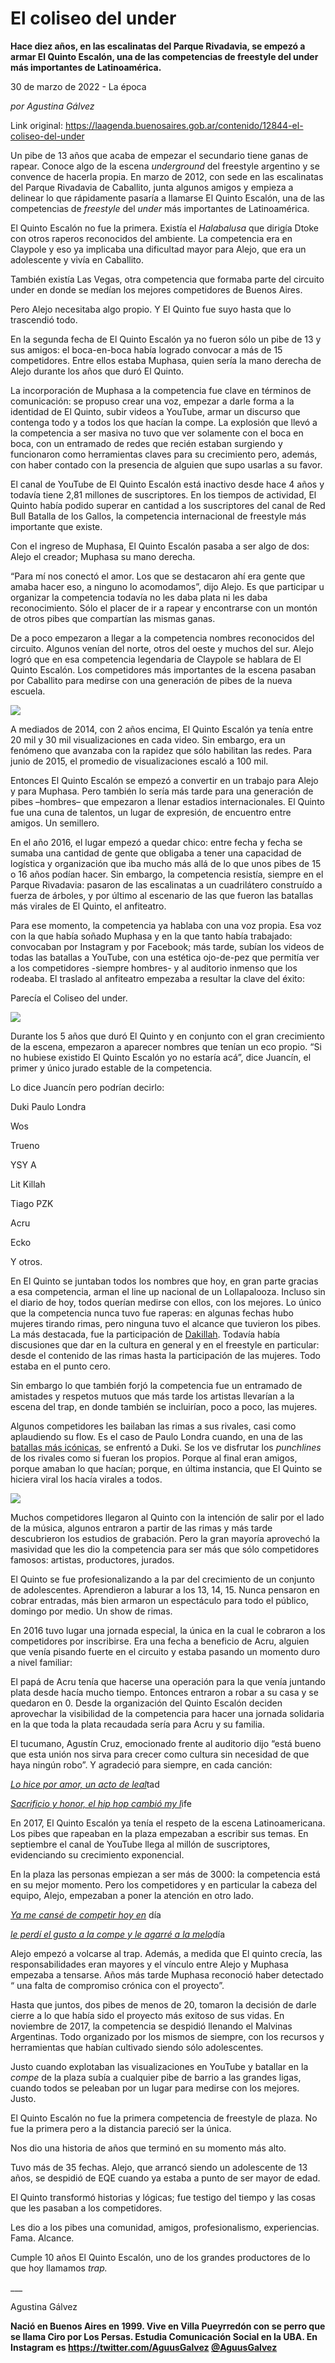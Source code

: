 # El coliseo del under

**Hace diez años, en las escalinatas del Parque Rivadavia, se empezó a armar El Quinto Escalón, una de las competencias de freestyle del under más importantes de Latinoamérica.**

30 de marzo de 2022 - La época

_por Agustina Gálvez_

Link original: https://laagenda.buenosaires.gob.ar/contenido/12844-el-coliseo-del-under



Un pibe de 13 años que acaba de empezar el secundario tiene ganas de rapear. Conoce algo de la escena *underground* del freestyle argentino y se convence de hacerla propia. En marzo de 2012, con sede en las escalinatas del Parque Rivadavia de Caballito, junta algunos amigos y empieza a delinear lo que rápidamente pasaría a llamarse El Quinto Escalón, una de las competencias de *freestyle* del *under* más importantes de Latinoamérica.




El Quinto Escalón no fue la primera. Existía el *Halabalusa* que dirigía Dtoke con otros raperos reconocidos del ambiente. La competencia era en Claypole y eso ya implicaba una dificultad mayor para Alejo, que era un adolescente y vivía en Caballito.




También existía Las Vegas, otra competencia que formaba parte del circuito under en donde se medían los mejores competidores de Buenos Aires.




Pero Alejo necesitaba algo propio. Y El Quinto fue suyo hasta que lo trascendió todo.




En la segunda fecha de El Quinto Escalón ya no fueron sólo un pibe de 13 y sus amigos: el boca-en-boca había logrado convocar a más de 15 competidores. Entre ellos estaba Muphasa, quien sería la mano derecha de Alejo durante los años que duró El Quinto.




La incorporación de Muphasa a la competencia fue clave en términos de comunicación: se propuso crear una voz, empezar a darle forma a la identidad de El Quinto, subir videos a YouTube, armar un discurso que contenga todo y a todos los que hacían la compe. La explosión que llevó a la competencia a ser masiva no tuvo que ver solamente con el boca en boca, con un entramado de redes que recién estaban surgiendo y funcionaron como herramientas claves para su crecimiento pero, además, con haber contado con la presencia de alguien que supo usarlas a su favor.




El canal de YouTube de El Quinto Escalón está inactivo desde hace 4 años y todavía tiene 2,81 millones de suscriptores. En los tiempos de actividad, El Quinto había podido superar en cantidad a los suscriptores del canal de Red Bull Batalla de los Gallos, la competencia internacional de freestyle más importante que existe.




Con el ingreso de Muphasa, El Quinto Escalón pasaba a ser algo de dos: Alejo el creador; Muphasa su mano derecha.




“Para mí nos conectó el amor. Los que se destacaron ahí era gente que amaba hacer eso, a ninguno lo acomodamos”, dijo Alejo. Es que participar u organizar la competencia todavía no les daba plata ni les daba reconocimiento. Sólo el placer de ir a rapear y encontrarse con un montón de otros pibes que compartían las mismas ganas.




De a poco empezaron a llegar a la competencia nombres reconocidos del circuito. Algunos venían del norte, otros del oeste y muchos del sur. Alejo logró que en esa competencia legendaria de Claypole se hablara de El Quinto Escalón. Los competidores más importantes de la escena pasaban por Caballito para medirse con una generación de pibes de la nueva escuela.




![](https://cdn.feater.me/files/images/185317/aa5c7c18-92c1-42ab-bcee-cd9c28771358.jpg)




A mediados de 2014, con 2 años encima, El Quinto Escalón ya tenía entre 20 mil y 30 mil visualizaciones en cada video. Sin embargo, era un fenómeno que avanzaba con la rapidez que sólo habilitan las redes. Para junio de 2015, el promedio de visualizaciones escaló a 100 mil.




Entonces El Quinto Escalón se empezó a convertir en un trabajo para Alejo y para Muphasa. Pero también lo sería más tarde para una generación de pibes –hombres– que empezaron a llenar estadios internacionales. El Quinto fue una cuna de talentos, un lugar de expresión, de encuentro entre amigos. Un semillero.




En el año 2016, el lugar empezó a quedar chico: entre fecha y fecha se sumaba una cantidad de gente que obligaba a tener una capacidad de logística y organización que iba mucho más allá de lo que unos pibes de 15 o 16 años podían hacer. Sin embargo, la competencia resistía, siempre en el Parque Rivadavia: pasaron de las escalinatas a un cuadrilátero construído a fuerza de árboles, y por último al escenario de las que fueron las batallas más virales de El Quinto, el anfiteatro.




Para ese momento, la competencia ya hablaba con una voz propia. Esa voz con la que había soñado Muphasa y en la que tanto había trabajado: convocaban por Instagram y por Facebook; más tarde, subían los videos de todas las batallas a YouTube, con una estética ojo-de-pez que permitía ver a los competidores -siempre hombres- y al auditorio inmenso que los rodeaba. El traslado al anfiteatro empezaba a resultar la clave del éxito:




Parecía el Coliseo del under.




![](https://cdn.feater.me/files/images/185323/ca162d58-b88f-49f4-814b-fb19c8755e2d.jpeg)




Durante los 5 años que duró El Quinto y en conjunto con el gran crecimiento de la escena, empezaron a aparecer nombres que tenían un eco propio. “Si no hubiese existido El Quinto Escalón yo no estaría acá”, dice Juancín, el primer y único jurado estable de la competencia.




Lo dice Juancín pero podrían decirlo:




 Duki 
Paulo Londra
 



Wos




Trueno




YSY A




Lit Killah




Tiago PZK




Acru




Ecko




Y otros.




En El Quinto se juntaban todos los nombres que hoy, en gran parte gracias a esa competencia, arman el line up nacional de un Lollapalooza. Incluso sin el diario de hoy, todos querían medirse con ellos, con los mejores. Lo único que la competencia nunca tuvo fue raperas: en algunas fechas hubo mujeres tirando rimas, pero ninguna tuvo el alcance que tuvieron los pibes. La más destacada, fue la participación de [Dakillah](https://www.youtube.com/watch?v=mFsEOGEQfUo&ab_channel=ElQuintoEscal%C3%B3n). Todavía había discusiones que dar en la cultura en general y en el freestyle en particular: desde el contenido de las rimas hasta la participación de las mujeres. Todo estaba en el punto cero.




Sin embargo lo que también forjó la competencia fue un entramado de amistades y respetos mutuos que más tarde los artistas llevarían a la escena del trap, en donde también se incluirían, poco a poco, las mujeres.




Algunos competidores les bailaban las rimas a sus rivales, casi como aplaudiendo su flow. Es el caso de Paulo Londra cuando, en una de las [batallas más icónicas](https://www.youtube.com/watch?v=nVzo2sN9KnA&ab_channel=ElQuintoEscal%C3%B3n), se enfrentó a Duki. Se los ve disfrutar los *punchlines* de los rivales como si fueran los propios. Porque al final eran amigos, porque amaban lo que hacían; porque, en última instancia, que El Quinto se hiciera viral los hacía virales a todos.




![](https://cdn.feater.me/files/images/185325/bd744a5f-fe15-4568-92f0-7d7c4a412bc6.jpeg)




Muchos competidores llegaron al Quinto con la intención de salir por el lado de la música, algunos entraron a partir de las rimas y más tarde descubrieron los estudios de grabación. Pero la gran mayoría aprovechó la masividad que les dio la competencia para ser más que sólo competidores famosos: artistas, productores, jurados.




El Quinto se fue profesionalizando a la par del crecimiento de un conjunto de adolescentes. Aprendieron a laburar a los 13, 14, 15. Nunca pensaron en cobrar entradas, más bien armaron un espectáculo para todo el público, domingo por medio. Un show de rimas.




En 2016 tuvo lugar una jornada especial, la única en la cual le cobraron a los competidores por inscribirse. Era una fecha a beneficio de Acru, alguien que venía pisando fuerte en el circuito y estaba pasando un momento duro a nivel familiar:




El papá de Acru tenía que hacerse una operación para la que venía juntando plata desde hacía mucho tiempo. Entonces entraron a robar a su casa y se quedaron en 0. Desde la organización del Quinto Escalón deciden aprovechar la visibilidad de la competencia para hacer una jornada solidaria en la que toda la plata recaudada sería para Acru y su familia.




El tucumano, Agustín Cruz, emocionado frente al auditorio dijo “está bueno que esta unión nos sirva para crecer como cultura sin necesidad de que haya ningún robo”. Y agradeció para siempre, en cada canción:




[*Lo hice por amor, un acto de leal*](https://www.youtube.com/watch?v=anLIAtPEk3Q&ab_channel=Acru)tad




[*Sacrificio y honor, el hip hop cambió my l*](https://www.youtube.com/watch?v=anLIAtPEk3Q&ab_channel=Acru)ife




En 2017, El Quinto Escalón ya tenía el respeto de la escena Latinoamericana. Los pibes que rapeaban en la plaza empezaban a escribir sus temas. En septiembre el canal de YouTube llega al millón de suscriptores, evidenciando su crecimiento exponencial.




En la plaza las personas empiezan a ser más de 3000: la competencia está en su mejor momento. Pero los competidores y en particular la cabeza del equipo, Alejo, empezaban a poner la atención en otro lado.




[*Ya me cansé de competir hoy en*](https://www.youtube.com/watch?v=HQcLw9qFlZ8&ab_channel=Partesdebatallas) día




[*le perdí el gusto a la compe y le agarré a la melo*](https://www.youtube.com/watch?v=HQcLw9qFlZ8&ab_channel=Partesdebatallas)día




Alejo empezó a volcarse al trap. Además, a medida que El quinto crecía, las responsabilidades eran mayores y el vínculo entre Alejo y Muphasa empezaba a tensarse. Años más tarde Muphasa reconoció haber detectado “ una falta de compromiso crónica con el proyecto”.




Hasta que juntos, dos pibes de menos de 20, tomaron la decisión de darle cierre a lo que había sido el proyecto más exitoso de sus vidas. En noviembre de 2017, la competencia se despidió llenando el Malvinas Argentinas. Todo organizado por los mismos de siempre, con los recursos y herramientas que habían cultivado siendo sólo adolescentes.




Justo cuando explotaban las visualizaciones en YouTube y batallar en la *compe* de la plaza subía a cualquier pibe de barrio a las grandes ligas, cuando todos se peleaban por un lugar para medirse con los mejores. Justo.




El Quinto Escalón no fue la primera competencia de freestyle de plaza. No fue la primera pero a la distancia pareció ser la única.




Nos dio una historia de años que terminó en su momento más alto.




Tuvo más de 35 fechas. Alejo, que arrancó siendo un adolescente de 13 años, se despidió de EQE cuando ya estaba a punto de ser mayor de edad.




El Quinto transformó historias y lógicas; fue testigo del tiempo y las cosas que les pasaban a los competidores.




Les dio a los pibes una comunidad, amigos, profesionalismo, experiencias. Fama. Alcance.




Cumple 10 años El Quinto Escalón, uno de los grandes productores de lo que hoy llamamos *trap.*




\_\_\_




Agustina Gálvez




**Nació en Buenos Aires en 1999. Vive en Villa Pueyrredón con se perro que se llama Ciro por Los Persas. Estudia Comunicación Social en la UBA. En Instagram es https://twitter.com/AguusGalvez [@AguusGalvez](http</b>s://twitter.com/AguusGalvez)**


